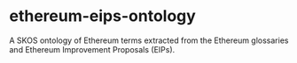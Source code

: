 # ethereum-eips-ontology
A SKOS ontology of Ethereum terms extracted from the Ethereum glossaries and Ethereum Improvement Proposals (EIPs).
